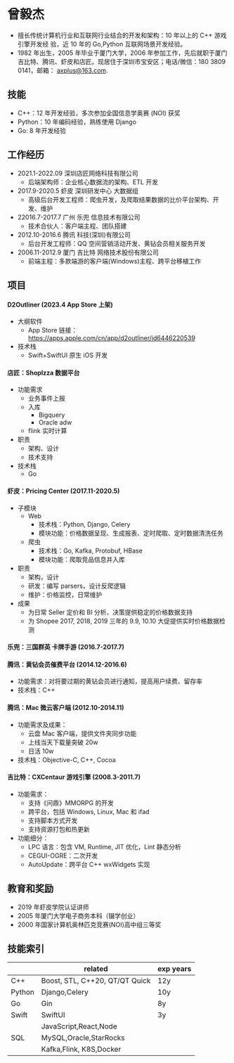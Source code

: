 # 曾毅杰

- 擅长传统计算机行业和互联网行业结合的开发和架构：10 年以上的 C++ 游戏引擎开发经 验，近 10 年的 Go,Python 互联网场景开发经验。
- 1982 年出生，2005 年毕业于厦门大学，2006 年参加工作，先后就职于厦门吉比特、腾讯、虾皮和店匠。现居住于深圳市宝安区；电话/微信：180 3809 0141，邮箱： axplus@163.com.

## 技能

- C++：12 年开发经验，多次参加全国信息学奥赛 (NOI) 获奖
- Python：10 年编码经验，熟练使用 Django
- Go: 8 年开发经验

## 工作经历

- 2021.1-2022.09 深圳店匠网络科技有限公司
  - 后端架构师：企业核心数据流的架构、ETL 开发
- 2017.9-2020.5 虾皮 深圳研发中心 大数据组
  - 高级后台开发工程师：爬虫开发，及爬取结果数据的比价平台架构、开发、维护
- 22016.7-2017.7 广州 乐兜 信息技术有限公司
  - 技术合伙人：客户端主程、团队搭建
- 2012.10-2016.6 腾讯 科技(深圳)有限公司
  - 后台开发工程师：QQ 空间营销活动开发、黄钻会员相关服务开发
- 2006.11-2012.9 厦门 吉比特 网络技术股份有限公司
  - 前端主程：多款端游的客户端(Windows)主程、跨平台移植工作

## 项目

#### D2Outliner (2023.4 App Store 上架)

- 大纲软件
  - App Store 链接：https://apps.apple.com/cn/app/d2outliner/id6446220539
- 技术栈
  - Swift+SwiftUI 原生 iOS 开发

#### 店匠：Shoplzza 数据平台

- 功能需求
  - 业务事件上报
  - 入库
    - Bigquery
    - Oracle adw
  - flink 实时计算
- 职责
  - 架构、设计
  - 技术支持
- 技术栈
  - Go

#### 虾皮：Pricing Center (2017.11-2020.5)

- 子模块
  - Web
    - 技术栈：Python, Django, Celery
    - 模块功能：价格数据呈现、生成报表、定时爬取、定时数据清洗任务
  - 爬虫
    - 技术栈：Go, Kafka, Protobuf, HBase
    - 模块功能：爬取竞品信息并入库
- 职责
  - 架构，设计
  - 研发：编写 parsers，设计反爬逻辑
  - 维护：价格监控，日常维护
- 成果
  - 为日常 Seller 定价和 BI 分析、决策提供稳定的价格数据支持
  - 为 Shopee 2017, 2018, 2019 三年的 9.9, 10.10 大促提供实时价格数据检测

#### 乐兜：三国群英 卡牌手游 (2016.7-2017.7)

#### 腾讯：黄钻会员催费平台 (2014.12-2016.6)

- 功能需求：对将要过期的黄钻会员进行通知，提高用户续费、留存率
- 技术栈：C++

#### 腾讯：Mac 微云客户端 (2012.10-2014.11)

- 功能需求及成果：
  - 云盘 Mac 客户端，提供文件夹同步功能
  - 上线当天下载量突破 20w
  - 日活 10w
- 技术栈：Objective-C, C++, Cocoa

#### 吉比特：CXCentaur 游戏引擎 (2008.3-2011.7)

- 功能需求：
  - 支持《问鼎》MMORPG 的开发
  - 跨平台，包括 Windows, Linux, Mac 和 ifad
  - 支持脚本方式开发
  - 支持资源打包和热更新
- 功能细分：
  - LPC 语言：包含 VM, Runtime, JIT 优化，Lint 静态分析
  - CEGUI-OGRE：二次开发
  - AutoUpdate：跨平台 C++ wxWidgets 实现

## 教育和奖励

- 2019 年虾皮学院认证讲师
- 2005 年厦门大学电子商务本科（辍学创业）
- 2000 年国家计算机奥林匹克竞赛(NOI)高中组三等奖

## 技能索引

|        | related                        | exp years |
| ------ | ------------------------------ | --------- |
| C++    | Boost, STL, C++20, QT/QT Quick | 12y       |
| Python | Django,Celery                  | 10y       |
| Go     | Gin                            | 8y        |
| Swift  | SwiftUI                        | 3y        |
|        | JavaScript,React,Node          |           |
| SQL    | MySQL,Oracle,StarRocks         |           |
|        | Kafka,Flink, K8S,Docker        |           |
